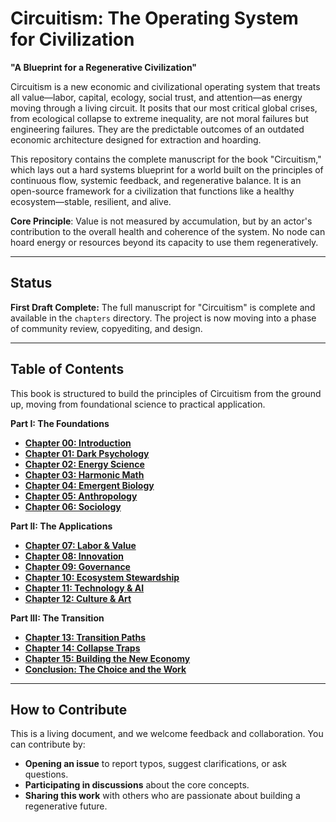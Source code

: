 # Circuitism: The Operating System for Civilization

**"A Blueprint for a Regenerative Civilization"**

Circuitism is a new economic and civilizational operating system that treats all value—labor, capital, ecology, social trust, and attention—as energy moving through a living circuit. It posits that our most critical global crises, from ecological collapse to extreme inequality, are not moral failures but engineering failures. They are the predictable outcomes of an outdated economic architecture designed for extraction and hoarding.

This repository contains the complete manuscript for the book "Circuitism," which lays out a hard systems blueprint for a world built on the principles of continuous flow, systemic feedback, and regenerative balance. It is an open-source framework for a civilization that functions like a healthy ecosystem—stable, resilient, and alive.

**Core Principle**: Value is not measured by accumulation, but by an actor's contribution to the overall health and coherence of the system. No node can hoard energy or resources beyond its capacity to use them regeneratively.

---

## Status

**First Draft Complete:** The full manuscript for "Circuitism" is complete and available in the `chapters` directory. The project is now moving into a phase of community review, copyediting, and design.

---

## Table of Contents

This book is structured to build the principles of Circuitism from the ground up, moving from foundational science to practical application.

**Part I: The Foundations**
*   [**Chapter 00: Introduction**](./chapters/00_introduction.md)
*   [**Chapter 01: Dark Psychology**](./chapters/01_dark_psychology.md)
*   [**Chapter 02: Energy Science**](./chapters/02_energy_science.md)
*   [**Chapter 03: Harmonic Math**](./chapters/03_harmonic_math.md)
*   [**Chapter 04: Emergent Biology**](./chapters/04_emergent_biology.md)
*   [**Chapter 05: Anthropology**](./chapters/05_anthropology.md)
*   [**Chapter 06: Sociology**](./chapters/06_sociology.md)

**Part II: The Applications**
*   [**Chapter 07: Labor & Value**](./chapters/07_labor_value.md)
*   [**Chapter 08: Innovation**](./chapters/08_innovation.md)
*   [**Chapter 09: Governance**](./chapters/09_governance.md)
*   [**Chapter 10: Ecosystem Stewardship**](./chapters/10_ecosystem_stewardship.md)
*   [**Chapter 11: Technology & AI**](./chapters/11_technology.md)
*   [**Chapter 12: Culture & Art**](./chapters/12_culture_art.md)

**Part III: The Transition**
*   [**Chapter 13: Transition Paths**](./chapters/13_transition_paths.md)
*   [**Chapter 14: Collapse Traps**](./chapters/14_collapse_traps.md)
*   [**Chapter 15: Building the New Economy**](./chapters/15_building_new_economy.md)
*   [**Conclusion: The Choice and the Work**](./chapters/conclusion.md)

---

## How to Contribute

This is a living document, and we welcome feedback and collaboration. You can contribute by:
*   **Opening an issue** to report typos, suggest clarifications, or ask questions.
*   **Participating in discussions** about the core concepts.
*   **Sharing this work** with others who are passionate about building a regenerative future.
